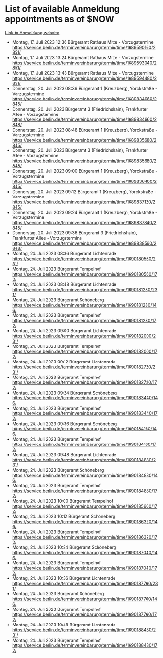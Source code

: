 # List of available Anmeldung appointments as of $NOW
[Link to Anmeldung website](https://service.berlin.de/terminvereinbarung/termin/tag.php?termin=1&anliegen[]=120686&dienstleisterlist=122210,122217,327316,122219,327312,122227,327314,122231,327346,122243,327348,122254,122252,329742,122260,329745,122262,329748,122271,327278,122273,327274,122277,327276,330436,122280,327294,122282,327290,122284,327292,122291,327270,122285,327266,122286,327264,122296,327268,150230,329760,122297,327286,122294,327284,122312,329763,122314,329775,122304,327330,122311,327334,122309,327332,317869,122281,327352,122279,329772,122283,122276,327324,122274,327326,122267,329766,122246,327318,122251,327320,122257,327322,122208,327298,122226,327300&herkunft=http%3A%2F%2Fservice.berlin.de%2Fdienstleistung%2F120686%2F)
- Montag, 17. Juli 2023 12:36 Bürgeramt Rathaus Mitte - Vorzugstermine https://service.berlin.de/terminvereinbarung/termin/time/1689590160/2851/
- Montag, 17. Juli 2023 13:24 Bürgeramt Rathaus Mitte - Vorzugstermine https://service.berlin.de/terminvereinbarung/termin/time/1689593040/2851/
- Montag, 17. Juli 2023 13:48 Bürgeramt Rathaus Mitte - Vorzugstermine https://service.berlin.de/terminvereinbarung/termin/time/1689594480/2851/
- Donnerstag, 20. Juli 2023 08:36 Bürgeramt 1 (Kreuzberg), Yorckstraße - Vorzugstermine https://service.berlin.de/terminvereinbarung/termin/time/1689834960/2845/
- Donnerstag, 20. Juli 2023  Bürgeramt 3 (Friedrichshain), Frankfurter Allee - Vorzugstermine https://service.berlin.de/terminvereinbarung/termin/time/1689834960/2848/
- Donnerstag, 20. Juli 2023 08:48 Bürgeramt 1 (Kreuzberg), Yorckstraße - Vorzugstermine https://service.berlin.de/terminvereinbarung/termin/time/1689835680/2845/
- Donnerstag, 20. Juli 2023  Bürgeramt 3 (Friedrichshain), Frankfurter Allee - Vorzugstermine https://service.berlin.de/terminvereinbarung/termin/time/1689835680/2848/
- Donnerstag, 20. Juli 2023 09:00 Bürgeramt 1 (Kreuzberg), Yorckstraße - Vorzugstermine https://service.berlin.de/terminvereinbarung/termin/time/1689836400/2845/
- Donnerstag, 20. Juli 2023 09:12 Bürgeramt 1 (Kreuzberg), Yorckstraße - Vorzugstermine https://service.berlin.de/terminvereinbarung/termin/time/1689837120/2845/
- Donnerstag, 20. Juli 2023 09:24 Bürgeramt 1 (Kreuzberg), Yorckstraße - Vorzugstermine https://service.berlin.de/terminvereinbarung/termin/time/1689837840/2845/
- Donnerstag, 20. Juli 2023 09:36 Bürgeramt 3 (Friedrichshain), Frankfurter Allee - Vorzugstermine https://service.berlin.de/terminvereinbarung/termin/time/1689838560/2848/
- Montag, 24. Juli 2023 08:36 Bürgeramt Lichtenrade https://service.berlin.de/terminvereinbarung/termin/time/1690180560/231/
- Montag, 24. Juli 2023  Bürgeramt Tempelhof https://service.berlin.de/terminvereinbarung/termin/time/1690180560/172/
- Montag, 24. Juli 2023 08:48 Bürgeramt Lichtenrade https://service.berlin.de/terminvereinbarung/termin/time/1690181280/231/
- Montag, 24. Juli 2023  Bürgeramt Schöneberg https://service.berlin.de/terminvereinbarung/termin/time/1690181280/146/
- Montag, 24. Juli 2023  Bürgeramt Tempelhof https://service.berlin.de/terminvereinbarung/termin/time/1690181280/172/
- Montag, 24. Juli 2023 09:00 Bürgeramt Lichtenrade https://service.berlin.de/terminvereinbarung/termin/time/1690182000/231/
- Montag, 24. Juli 2023  Bürgeramt Tempelhof https://service.berlin.de/terminvereinbarung/termin/time/1690182000/172/
- Montag, 24. Juli 2023 09:12 Bürgeramt Lichtenrade https://service.berlin.de/terminvereinbarung/termin/time/1690182720/231/
- Montag, 24. Juli 2023  Bürgeramt Tempelhof https://service.berlin.de/terminvereinbarung/termin/time/1690182720/172/
- Montag, 24. Juli 2023 09:24 Bürgeramt Schöneberg https://service.berlin.de/terminvereinbarung/termin/time/1690183440/146/
- Montag, 24. Juli 2023  Bürgeramt Tempelhof https://service.berlin.de/terminvereinbarung/termin/time/1690183440/172/
- Montag, 24. Juli 2023 09:36 Bürgeramt Schöneberg https://service.berlin.de/terminvereinbarung/termin/time/1690184160/146/
- Montag, 24. Juli 2023  Bürgeramt Tempelhof https://service.berlin.de/terminvereinbarung/termin/time/1690184160/172/
- Montag, 24. Juli 2023 09:48 Bürgeramt Lichtenrade https://service.berlin.de/terminvereinbarung/termin/time/1690184880/231/
- Montag, 24. Juli 2023  Bürgeramt Schöneberg https://service.berlin.de/terminvereinbarung/termin/time/1690184880/146/
- Montag, 24. Juli 2023  Bürgeramt Tempelhof https://service.berlin.de/terminvereinbarung/termin/time/1690184880/172/
- Montag, 24. Juli 2023 10:00 Bürgeramt Tempelhof https://service.berlin.de/terminvereinbarung/termin/time/1690185600/172/
- Montag, 24. Juli 2023 10:12 Bürgeramt Schöneberg https://service.berlin.de/terminvereinbarung/termin/time/1690186320/146/
- Montag, 24. Juli 2023  Bürgeramt Tempelhof https://service.berlin.de/terminvereinbarung/termin/time/1690186320/172/
- Montag, 24. Juli 2023 10:24 Bürgeramt Schöneberg https://service.berlin.de/terminvereinbarung/termin/time/1690187040/146/
- Montag, 24. Juli 2023  Bürgeramt Tempelhof https://service.berlin.de/terminvereinbarung/termin/time/1690187040/172/
- Montag, 24. Juli 2023 10:36 Bürgeramt Lichtenrade https://service.berlin.de/terminvereinbarung/termin/time/1690187760/231/
- Montag, 24. Juli 2023  Bürgeramt Schöneberg https://service.berlin.de/terminvereinbarung/termin/time/1690187760/146/
- Montag, 24. Juli 2023  Bürgeramt Tempelhof https://service.berlin.de/terminvereinbarung/termin/time/1690187760/172/
- Montag, 24. Juli 2023 10:48 Bürgeramt Lichtenrade https://service.berlin.de/terminvereinbarung/termin/time/1690188480/231/
- Montag, 24. Juli 2023  Bürgeramt Tempelhof https://service.berlin.de/terminvereinbarung/termin/time/1690188480/172/
